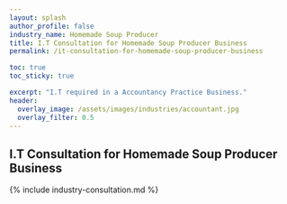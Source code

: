 ```yaml
---
layout: splash 
author_profile: false 
industry_name: Homemade Soup Producer
title: I.T Consultation for Homemade Soup Producer Business
permalink: /it-consultation-for-homemade-soup-producer-business

toc: true
toc_sticky: true

excerpt: "I.T required in a Accountancy Practice Business."
header:
  overlay_image: /assets/images/industries/accountant.jpg
  overlay_filter: 0.5 
---
```


## I.T Consultation for Homemade Soup Producer Business

{% include industry-consultation.md %}
